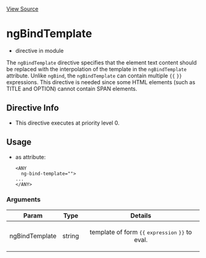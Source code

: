 

[View Source](http://github.com///tree/master/#L18213)



# ngBindTemplate



* directive in module []()






The `ngBindTemplate` directive specifies that the element
text content should be replaced with the interpolation of the template
in the `ngBindTemplate` attribute.
Unlike `ngBind`, the `ngBindTemplate` can contain multiple `{{` `}}`
expressions. This directive is needed since some HTML elements
(such as TITLE and OPTION) cannot contain SPAN elements.








## Directive Info


* This directive executes at priority level 0.


## Usage



* as attribute:
    ```
    <ANY
      ng-bind-template="">
    ...
    </ANY>
    ```




### Arguments

| Param | Type | Details |
| :--: | :--: | :--: |
| ngBindTemplate | string | <p>template of form <tt>{{</tt> <tt>expression</tt> <tt>}}</tt> to eval.</p>  |




